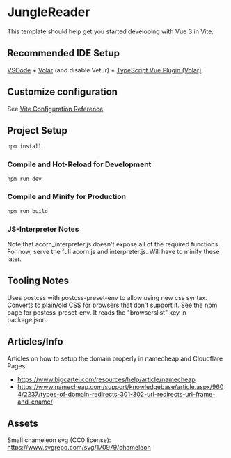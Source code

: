 # JungleReader

This template should help get you started developing with Vue 3 in Vite.

## Recommended IDE Setup

[VSCode](https://code.visualstudio.com/) + [Volar](https://marketplace.visualstudio.com/items?itemName=Vue.volar) (and disable Vetur) + [TypeScript Vue Plugin (Volar)](https://marketplace.visualstudio.com/items?itemName=Vue.vscode-typescript-vue-plugin).

## Customize configuration

See [Vite Configuration Reference](https://vitejs.dev/config/).

## Project Setup

```sh
npm install
```

### Compile and Hot-Reload for Development

```sh
npm run dev
```

### Compile and Minify for Production

```sh
npm run build
```

### JS-Interpreter Notes

Note that acorn_interpreter.js doesn't expose all of the required functions. For now, serve the full acorn.js and interpreter.js. Will have to minify these later.

## Tooling Notes

Uses postcss with postcss-preset-env to allow using new css syntax. Converts to plain/old CSS for browsers that don't support it. See the npm page for postcss-preset-env. It reads the "browserslist" key in package.json.

## Articles/Info

Articles on how to setup the domain properly in namecheap and Cloudflare Pages:
- https://www.bigcartel.com/resources/help/article/namecheap
- https://www.namecheap.com/support/knowledgebase/article.aspx/9604/2237/types-of-domain-redirects-301-302-url-redirects-url-frame-and-cname/

## Assets

Small chameleon svg (CC0 license):
https://www.svgrepo.com/svg/170979/chameleon

